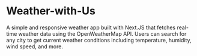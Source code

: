 # Weather-with-Us
A simple and responsive weather app built with Next.JS that fetches real-time weather data using the OpenWeatherMap API. Users can search for any city to get current weather conditions including temperature, humidity, wind speed, and more.
